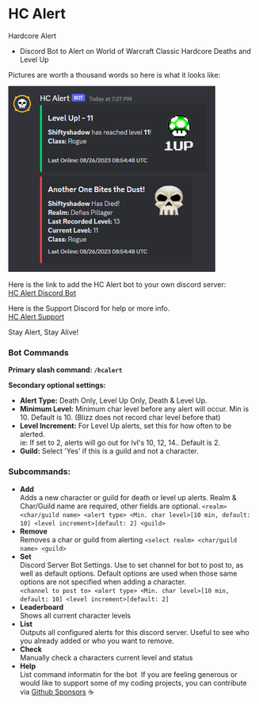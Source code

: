 # HC Alert
Hardcore Alert
- Discord Bot to Alert on World of Warcraft Classic Hardcore Deaths and Level Up  

Pictures are worth a thousand words so here is what it looks like:  

![](https://raw.githubusercontent.com/ninthwalker/HCAlert/main/screenshots/hcalert_example.png)  

Here is the link to add the HC Alert bot to your own discord server:  
[HC Alert Discord Bot](https://discord.com/api/oauth2/authorize?client_id=1145545491237572688&permissions=18432&scope=bot)    
  
Here is the Support Discord for help or more info.  
[HC Alert Support](https://discord.gg/X6eZCexAFz)    
  
Stay Alert, Stay Alive!  

### Bot Commands

**Primary slash command: `/hcalert`**

**Secondary optional settings:**  
- **Alert Type:** Death Only, Level Up Only, Death & Level Up.  
- **Minimum Level:** Minimum char level before any alert will occur. Min is 10. Default is 10. (Blizz does not record char level before that)
- **Level Increment:** For Level Up alerts, set this for how often to be alerted.  
ie: If set to 2, alerts will go out for lvl's 10, 12, 14.. Default is 2.
- **Guild:** Select 'Yes' if this is a guild and not a character.

### Subcommands:
- **Add**  
Adds a new character or guild for death or level up alerts. Realm & Char/Guild name are required, other fields are optional.
`<realm> <char/guild name> <alert type> <Min. char level>[10 min, default: 10] <level increment>[default: 2] <guild>`
- **Remove**  
Removes a char or guild from alerting
`<select realm> <char/guild name> <guild>`
- **Set**  
Discord Server Bot Settings. Use to set channel for bot to post to, as well as default options. Default options are used when those same options are not specified when adding a character.  
`<channel to post to> <alert type> <Min. char level>[10 min, default: 10] <level increment>[default: 2]`
- **Leaderboard**  
Shows all current character levels
- **List**  
Outputs all configured alerts for this discord server. Useful to see who you already added or who you want to remove.
- **Check**  
Manually check a characters current level and status
- **Help**  
List command informatin for the bot
​
If you are feeling generous or would like to support some of my coding projects, you can contribute via [Github Sponsors](https://github.com/sponsors/ninthwalker) ☕
